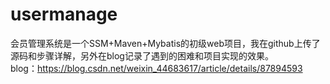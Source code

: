 # usermanage

会员管理系统是一个SSM+Maven+Mybatis的初级web项目，我在github上传了源码和步骤详解，另外在blog记录了遇到的困难和项目实现的效果。  
blog：https://blog.csdn.net/weixin_44683617/article/details/87894593
